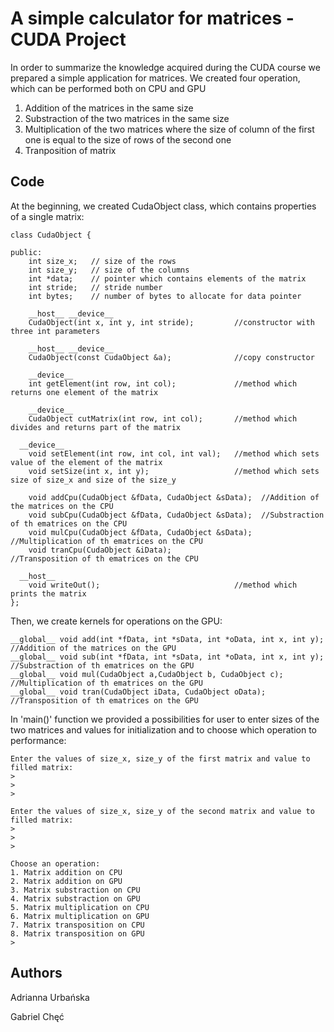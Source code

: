 # A simple calculator for matrices - CUDA Project

In order to summarize the knowledge acquired during the CUDA course we prepared a simple application for matrices.
We created four operation, which can be performed both on CPU and GPU
1. Addition of the matrices in the same size
2. Substraction of the two matrices in the same size
3. Multiplication of the two matrices where the size of column of the first one is equal to the size of rows of the second one
4. Tranposition of matrix

## Code

At the beginning, we created CudaObject class, which contains properties of a single matrix:

```
class CudaObject {

public:
	int size_x;   // size of the rows
	int size_y;   // size of the columns
	int *data;    // pointer which contains elements of the matrix
	int stride;   // stride number
	int bytes;    // number of bytes to allocate for data pointer
	
	__host__ __device__
	CudaObject(int x, int y, int stride);         //constructor with three int parameters
	
	__host__ __device__	
	CudaObject(const CudaObject &a);              //copy constructor
	
	__device__ 
	int getElement(int row, int col);             //method which returns one element of the matrix
  
	__device__
	CudaObject cutMatrix(int row, int col);       //method which divides and returns part of the matrix
	 
  __device__
	void setElement(int row, int col, int val);   //method which sets value of the element of the matrix
	void setSize(int x, int y);                   //method which sets size of size_x and size of the size_y
  
	void addCpu(CudaObject &fData, CudaObject &sData);  //Addition of the matrices on the CPU
	void subCpu(CudaObject &fData, CudaObject &sData);  //Substraction of th ematrices on the CPU
	void mulCpu(CudaObject &fData, CudaObject &sData);  //Multiplication of th ematrices on the CPU
	void tranCpu(CudaObject &iData);                    //Transposition of th ematrices on the CPU
  
  __host__  
	void writeOut();                              //method which prints the matrix
};
```

Then, we create kernels for operations on the GPU:
```
__global__ void add(int *fData, int *sData, int *oData, int x, int y); 	//Addition of the matrices on the GPU
__global__ void sub(int *fData, int *sData, int *oData, int x, int y); 	//Substraction of th ematrices on the GPU
__global__ void mul(CudaObject a,CudaObject b, CudaObject c); 		//Multiplication of th ematrices on the GPU
__global__ void tran(CudaObject iData, CudaObject oData); 		//Transposition of th ematrices on the GPU
```

In 'main()' function we provided a possibilities for user to enter sizes of the two matrices and values for initialization and to choose which operation to performance:

```
Enter the values of size_x, size_y of the first matrix and value to filled matrix:
>
>
>

Enter the values of size_x, size_y of the second matrix and value to filled matrix:
>
>
>

Choose an operation:
1. Matrix addition on CPU
2. Matrix addition on GPU
3. Matrix substraction on CPU
4. Matrix substraction on GPU
5. Matrix multiplication on CPU
6. Matrix multiplication on GPU
7. Matrix transposition on CPU
8. Matrix transposition on GPU
>
```

## Authors

Adrianna Urbańska

Gabriel Chęć
